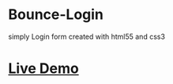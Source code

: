 # Bounce-Login
simply Login form created with html55 and css3

# <a href="http://repo.altervista.org/template/bouncelogin/">Live Demo</a>
